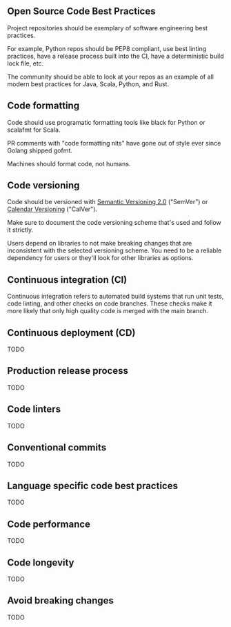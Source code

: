 ## Open Source Code Best Practices

Project repositories should be exemplary of software engineering best practices.

For example, Python repos should be PEP8 compliant, use best linting practices, have a release process built into the CI, have a deterministic build lock file, etc.

The community should be able to look at your repos as an example of all modern best practices for Java, Scala, Python, and Rust.

## Code formatting

Code should use programatic formatting tools like black for Python or scalafmt for Scala.

PR comments with "code formatting nits" have gone out of style ever since Golang shipped gofmt.

Machines should format code, not humans.

## Code versioning

Code should be versioned with [Semantic Versioning 2.0](https://semver.org/) ("SemVer") or [Calendar Versioning](https://calver.org/) ("CalVer").

Make sure to document the code versioning scheme that's used and follow it strictly.

Users depend on libraries to not make breaking changes that are inconsistent with the selected versioning scheme.  You need to be a reliable dependency for users or they'll look for other libraries as options.

## Continuous integration (CI)

Continuous integration refers to automated build systems that run unit tests, code linting, and other checks on code branches.  These checks make it more likely that only high quality code is merged with the main branch.



## Continuous deployment (CD)

TODO

## Production release process

TODO

## Code linters

TODO

## Conventional commits

TODO

## Language specific code best practices

TODO

## Code performance

TODO

## Code longevity

TODO

## Avoid breaking changes

TODO


